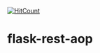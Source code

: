 [![HitCount](http://hits.dwyl.io/teamtact/https://github.com/teamtact/flask-rest-aop.svg)](http://hits.dwyl.io/teamtact/https://github.com/teamtact/flask-rest-aop)

# flask-rest-aop
